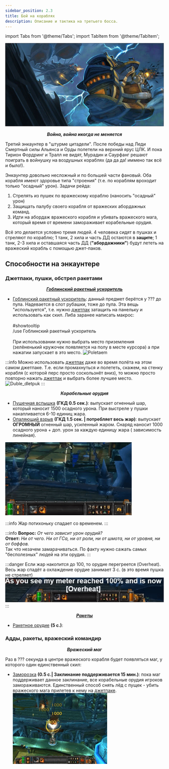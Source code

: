 ```yaml
---
sidebar_position: 2.3
title: Бой на кораблях
description: Описание и тактика на третьего босса.
---
```


import Tabs from '@theme/Tabs';
import TabItem from '@theme/TabItem';

<center>

![Pervim_delom_samoleti](/img/icc/Gunship_battle/GB_intro.png)

</center>

<center><i><b>Война, война икогда не меняется</b></i></center>

Третий энкаунтер в "штурме цитадели". После победы над Леди Смертный силы Альянса и Орды полетели на верхний ярус ЦЛК. И
пока Тирион Фордринг и Тралл не видят, Мурадин и Саурфанг
решают поиграть в войнушку на воздушных кораблях (да да да! иммено так всё и было!).

Энкаунтер довольно несложный и по большей части фановый. Оба корабля имеют здоровье типа "строения" (т.е. по кораблям
вроходит только "осадный" урон). Задачи рейда:

1. Стрелять из пушек по вражескому кораблю (наносить "осадный" урон)
2. Защищать палубу своего корабля от вражеских абордажных команд.
3. Идти на абордаж вражеского корабля и убивать вражеского мага, который время от времени замораживает корабельные
   орудия.

Всё это делается условно тремя людей. 4 человека сидят в пушках и стреляют по кораблю; 1 танк, 2 хила и часть ДД
остаются в **защите**; 1 танк, 2-3 хила и оставшаяся часть ДД (**"абордажники"**) будут лететь на вражеский корабль с
помощью джет-паков.

## Способности на энкаунтере

### Джетпаки, пушки, обстрел ракетами

<center><i><b>

[Гоблинский ракетный ускоритель](https://www.wowhead.com/wotlk/ru/item=49278)
</b></i></center>

- [Гоблинский ракетный ускоритель](https://www.wowhead.com/wotlk/ru/item=49278): данный предмет берётся у ??? до пула.
  Надевается в слот рубашки, тоже до пула. Эта вещь "используется", т.е.
  нужно [джетпак](https://www.wowhead.com/wotlk/ru/item=49278) затащить на панельку и использовать как скил. Либа
  заранее написать
  макрос:<br/><br/>#showtooltip<br/>/use Гоблинский ракетный ускоритель<br/><br/>При использовании нужно выбрать место
  приземления (зелёненький кружочек появляется на полу в месте курсора) а при нажатии запускает в это место.
  ![Poletaem](/img/icc/Gunship_battle/GB_djetpuck.gif)
  <br/>

:::info
Можно использовать [джетпак](https://www.wowhead.com/wotlk/ru/item=49278) даже во время полёта на этом самом джетпаке.
Т.е. если промахнуться и полететь, скажем, на стенку корабля (с которой перс просто соскользнёт вниз), то можно просто
повторно нажать [джетпак](https://www.wowhead.com/wotlk/ru/item=49278) и выбрать более лучшее
место.<br/>![Duble_dletpuk](/img/icc/Gunship_battle/GB_djetpuk_2.gif)
:::

<center><i><b>Корабельные орудия</b></i></center>

- [Пушечная вспышка](https://www.wowhead.com/wotlk/ru/spell=69400) **(ГКД 0.5 сек.)**: выпускает огненный шар, который
  наносит 1500 осадного урона. При выстреле у пушки накапливается 6-10 единиц <span className="heat">жара</span>.
- [Опаляющий взрыв](https://www.wowhead.com/wotlk/ru/spell=69401) **(ГКД 1.5 сек. | потребляет
  весь <span className="heat">жар</span>)**: выпускает **ОГРОМНЫЙ** огненный шар, усиленный <span className="heat">
  жаром</span>. Снаряд наносит 1000 осадного урона + доп. урон за каждую единицу <span className="heat">жара</span> (
  зависимость линейная).

![Canon](/img/icc/Gunship_battle/GB_cannon.gif)

:::info
<span className="heat">Жар</span> потихоньку спадает со временем.
:::

:::info
**Вопрос:** _От чего зависит урон орудий?_<br/>
**Ответ:** _Ни от чего. Ни от ГСа, ни от роли, ни от шмота, ни от уровня, ни от баффов._<br/>
Так что незачем замарачиваться. По факту нужно сажать самых "бесполезных" людей на эти орудия.
:::

:::danger
Если <span className="heat">жар</span> накопится до 100, то орудие перегреется (Overheat). Весь <span className="heat">
жар</span> спадёт а охлаждение орудие занимает 3 с. (в это время пушка не стреляет)
![Overheat](/img/icc/Gunship_battle/GB_cannon_overheat.gif)
:::

<center><i><b>

[Ракеты](https://www.wowhead.com/wotlk/ru/spell=69679)
</b></i></center>

 - [Ракетное орудие](https://www.wowhead.com/wotlk/ru/spell=69679) **(5 с.)**: 

### Адды, ракеты, вражеский командир

<center><i><b>Вражеский маг</b></i></center>

Раз в ??? секунда в центре вражеского корабля будет появляться маг, у которого один единственный скил:

- [Заморозка](https://www.wowhead.com/wotlk/ru/spell=69705) **(0.5 с.| Заклинание поддерживается 15 мин.)**: пока маг
  поддерживает данное заклинание, все корабельные орудия игроков замораживаются. Единственный способ снять лёд с пущек -
  убить вражеского мага прилетев к нему на [джетпаке](https://www.wowhead.com/wotlk/ru/item=49278).
  ![Below_zero](/img/icc/Gunship_battle/GB_ice.gif)